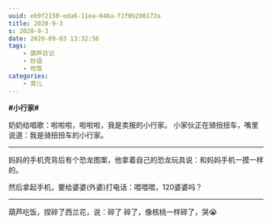 ```yaml
---
uuid: eb9f2150-eda6-11ea-846a-f1f0b286172a
title: 2020-9-3
s: 2020-9-3
date: 2020-09-03 13:32:56
tags:
	- 葫芦日记
	- 妙语
	- 吃饭
categories:
	- 育儿
---
```




**\#小行家\#**

奶奶给唱歌：啦啦啦，啦啦啦，我是卖报的小行家。
小家伙正在骑扭扭车，嘴里说道：我是骑扭扭车的小行家。

---



妈妈的手机壳背后有个恐龙图案，他拿着自己的恐龙玩具说：和妈妈手机一摸一样的。

然后拿起手机，要给婆婆(外婆)打电话：喂喂喂，120婆婆吗？

---



葫芦吃饭，捏碎了西兰花，说：碎了 碎了，像核桃一样碎了，哭😭

